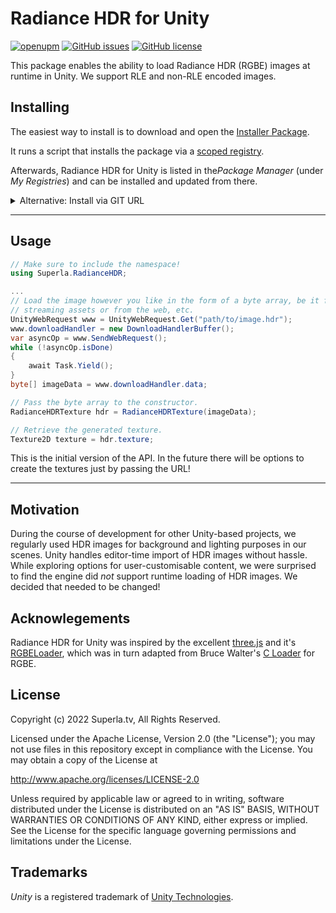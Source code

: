 # Radiance HDR for Unity

[![openupm](https://img.shields.io/npm/v/tv.superla.radiancehdr?label=openupm&registry_uri=https://package.openupm.com)](https://openupm.com/packages/tv.superla.radiancehdr/)
[![GitHub issues](https://img.shields.io/github/issues/superlatv/RadianceHDRUnity)](https://github.com/superlatv/RadianceHDRUnity/issues)
[![GitHub license](https://img.shields.io/github/license/superlatv/RadianceHDRUnity)](https://github.com/superlatv/RadianceHDRUnity/blob/main/LICENSE.md)

This package enables the ability to load Radiance HDR (RGBE) images
at runtime in Unity. We support RLE and non-RLE encoded images.

## Installing
The easiest way to install is to download and open the
[Installer Package](https://package-installer.glitch.me/v1/installer/OpenUPM/tv.superla.radiancehdr?registry=https%3A%2F%2Fpackage.openupm.com&scope=tv.superla).

It runs a script that installs the package via a
[scoped registry](https://docs.unity3d.com/Manual/upm-scoped.html).

Afterwards, Radiance HDR for Unity is listed in the*Package Manager*
(under *My Registries*) and can be installed and updated from there.

<details><summary>Alternative: Install via GIT URL</summary>
Add Radiance HDR for Unity via Unity's Package Manager
( Window -> Package Manager ).
Click the ➕ on the top left and choose *Add package from GIT URL*.

Enter the following URL:
`https://github.com/superlatv/RadianceHDRUnity.git#upm`
</details>

---
## Usage
```cs
// Make sure to include the namespace!
using Superla.RadianceHDR;

...
// Load the image however you like in the form of a byte array, be it from
// streaming assets or from the web, etc.
UnityWebRequest www = UnityWebRequest.Get("path/to/image.hdr");
www.downloadHandler = new DownloadHandlerBuffer();
var asyncOp = www.SendWebRequest();
while (!asyncOp.isDone)
{
    await Task.Yield();
}
byte[] imageData = www.downloadHandler.data;

// Pass the byte array to the constructor.
RadianceHDRTexture hdr = RadianceHDRTexture(imageData);

// Retrieve the generated texture.
Texture2D texture = hdr.texture;
```

This is the initial version of the API.
In the future there will be options to create the textures
just by passing the URL!

---
## Motivation
During the course of development for other Unity-based projects,
we regularly used HDR images for background
and lighting purposes in our scenes.
Unity handles editor-time import of HDR images without hassle.
While exploring options for user-customisable content,
we were surprised to find the engine did *not* support
runtime loading of HDR images. We decided that needed to be changed!

## Acknowlegements
Radiance HDR for Unity was inspired by the excellent
[three.js](https://threejs.org/) and it's
[RGBELoader](https://github.com/mrdoob/three.js/blob/dev/examples/jsm/loaders/RGBELoader.js),
which was in turn adapted from Bruce Walter's
[C Loader](http://www.graphics.cornell.edu/~bjw/rgbe.html) for RGBE.

## License

Copyright (c) 2022 Superla.tv, All Rights Reserved.

Licensed under the Apache License, Version 2.0 (the "License");
you may not use files in this repository except in compliance with the License.
You may obtain a copy of the License at

   <http://www.apache.org/licenses/LICENSE-2.0>

Unless required by applicable law or agreed to in writing, software
distributed under the License is distributed on an "AS IS" BASIS,
WITHOUT WARRANTIES OR CONDITIONS OF ANY KIND, either express or implied.
See the License for the specific language governing permissions and
limitations under the License.

## Trademarks

*Unity* is a registered trademark of [Unity Technologies](https://unity.com).

